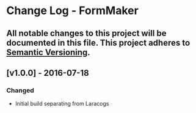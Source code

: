 # Change Log - FormMaker
All notable changes to this project will be documented in this file.
This project adheres to [Semantic Versioning](http://semver.org/).
----

## [v1.0.0] - 2016-07-18

### Changed
- Initial build separating from Laracogs